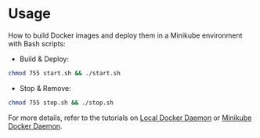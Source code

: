 # Usage

How to build Docker images and deploy them in a Minikube environment with Bash scripts:

* Build & Deploy: 
```bash
chmod 755 start.sh && ./start.sh
```

* Stop & Remove:
```bash
chmod 755 stop.sh && ./stop.sh
```

For more details, refer to the tutorials on [Local Docker Daemon](https://github.com/LamSut/Play-with-Containers/blob/main/8.vue-nginx/tutorial-local.md) or [Minikube Docker Daemon](https://github.com/LamSut/Play-with-Containers/blob/main/8.vue-nginx/tutorial-minikube.md).

